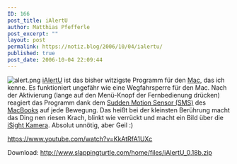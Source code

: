 ```yaml
---
ID: 166
post_title: iAlertU
author: Matthias Pfefferle
post_excerpt: ""
layout: post
permalink: https://notiz.blog/2006/10/04/ialertu/
published: true
post_date: 2006-10-04 22:09:44
---
```

<img id="image165" src="https://notiz.blog/wp-content/uploads/2006/10/alert.png" alt="alert.png" />
<a href="http://www.slappingturtle.com/home/">iAlertU</a> ist das bisher witzigste Programm für den <a href="http://www.apple.com/de/macosx/">Mac</a>, das ich kenne. Es funktioniert ungefähr wie eine Wegfahrsperre für den Mac. Nach der Aktivierung (lange auf den Menü-Knopf der Fernbedienung drücken) reagiert das Programm dank dem <a href="http://de.wikipedia.org/wiki/Sudden_Motion_Sensor">Sudden Motion Sensor (SMS)</a> des <a href="http://www.apple.com/de/macbook/">MacBooks</a> auf jede Bewegung. Das heißt bei der kleinsten Berührung macht das Ding nen riesen Krach, blinkt wie verrückt und macht ein Bild über die <a href="http://www.apple.com/de/macbook/isight.html">iSight Kamera</a>.
Absolut unnötig, aber Geil :)

<!--more-->
https://www.youtube.com/watch?v=KkAtRfA1UXc

Download: <a href="http://www.slappingturtle.com/home/files/iAlertU_0.18b.zip">http://www.slappingturtle.com/home/files/iAlertU_0.18b.zip</a>
